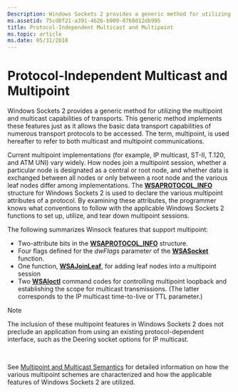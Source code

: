 ```yaml
---
Description: Windows Sockets 2 provides a generic method for utilizing the multipoint and multicast capabilities of transports.
ms.assetid: 75cd8f21-a391-4626-b909-0760d12db995
title: Protocol-Independent Multicast and Multipoint
ms.topic: article
ms.date: 05/31/2018
---
```


# Protocol-Independent Multicast and Multipoint

Windows Sockets 2 provides a generic method for utilizing the multipoint and multicast capabilities of transports. This generic method implements these features just as it allows the basic data transport capabilities of numerous transport protocols to be accessed. The term, multipoint, is used hereafter to refer to both multicast and multipoint communications.

Current multipoint implementations (for example, IP multicast, ST-II, T.120, and ATM UNI) vary widely. How nodes join a multipoint session, whether a particular node is designated as a central or root node, and whether data is exchanged between all nodes or only between a root node and the various leaf nodes differ among implementations. The [**WSAPROTOCOL\_INFO**](https://msdn.microsoft.com/library/ms741675(v=VS.85).aspx) structure for Windows Sockets 2 is used to declare the various multipoint attributes of a protocol. By examining these attributes, the programmer knows what conventions to follow with the applicable Windows Sockets 2 functions to set up, utilize, and tear down multipoint sessions.

The following summarizes Winsock features that support multipoint:

-   Two-attribute bits in the [**WSAPROTOCOL\_INFO**](https://msdn.microsoft.com/library/ms741675(v=VS.85).aspx) structure.
-   Four flags defined for the *dwFlags* parameter of the [**WSASocket**](/windows/desktop/api/Winsock2/nf-winsock2-wsasocketa) function.
-   One function, [**WSAJoinLeaf**](/windows/desktop/api/Winsock2/nf-winsock2-wsajoinleaf), for adding leaf nodes into a multipoint session
-   Two [**WSAIoctl**](/windows/desktop/api/Winsock2/nf-winsock2-wsaioctl) command codes for controlling multipoint loopback and establishing the scope for multicast transmissions. (The latter corresponds to the IP multicast time-to-live or TTL parameter.)

> [!Note]  
> The inclusion of these multipoint features in Windows Sockets 2 does not preclude an application from using an existing protocol-dependent interface, such as the Deering socket options for IP multicast.

 

See [Multipoint and Multicast Semantics](multipoint-and-multicast-semantics-2.md) for detailed information on how the various multipoint schemes are characterized and how the applicable features of Windows Sockets 2 are utilized.

 

 



